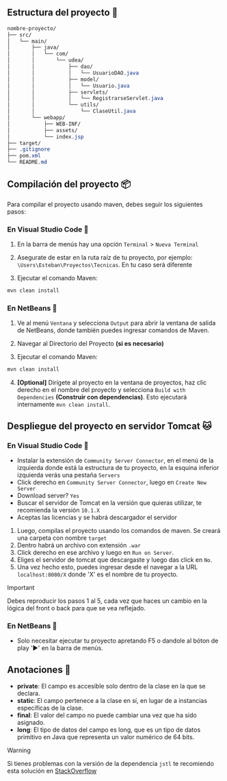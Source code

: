 ## **Estructura del proyecto** 📁
```css
nombre-proyecto/
├── src/
│   └── main/
│       ├── java/
│       │   └── com/
│       │       └── udea/
│       │           ├── dao/
│       │           │   └── UsuarioDAO.java
│       │           ├── model/
│       │           │   └── Usuario.java
│       │           ├── servlets/
│       │           │   └── RegistrarseServlet.java
│       │           └── utils/
│       │               └── ClaseUtil.java
│       └── webapp/
│           ├── WEB-INF/
│           ├── assets/
│           └── index.jsp
├── target/
├── .gitignore
├── pom.xml
└── README.md
```

## **Compilación del proyecto** 📦
Para compilar el proyecto usando maven, debes seguir los siguientes pasos:

### **En Visual Studio Code** 🔹
1. En la barra de menús hay una opción `Terminal` > `Nueva Terminal`

2. Asegurate de estar en la ruta raíz de tu proyecto, por ejemplo: 
`\Users\Esteban\Proyectos\Tecnicas`. En tu caso será diferente
3. Ejecutar el comando Maven:

```powershell
mvn clean install
```

### **En NetBeans** 🧊
1. Ve al menú `Ventana` y selecciona `Output` para abrir la ventana de salida de NetBeans, donde también puedes ingresar comandos de Maven.

2. Navegar al Directorio del Proyecto **(si es necesario)**

3. Ejecutar el comando Maven:

```powershell
mvn clean install
```

4. **[Optional]** Dirígete al proyecto en la ventana de proyectos, haz clic derecho en el nombre del proyecto y selecciona `Build with Dependencies` **(Construir con dependencias)**. Esto ejecutará internamente `mvn clean install`.

## **Despliegue del proyecto en servidor Tomcat** 🐱

### **En Visual Studio Code** 🔹
- Instalar la extensión de `Community Server Connector`, en el menú de la izquierda donde está la estructura de tu proyecto, en la esquina inferior izquierda verás una pestaña `Servers`
- Click derecho en `Community Server Connector`, luego en `Create New Server`
- Download server? `Yes`
- Buscar el servidor de Tomcat en la versión que quieras utilizar, te recomienda la versión `10.1.X`
- Aceptas las licencias y se habrá descargador el servidor
1. Luego, compilas el proyecto usando los comandos de maven. Se creará una carpeta con nombre `target`
2. Dentro habrá un archivo con extensión `.war`
3. Click derecho en ese archivo y luego en `Run on Server`.
4. Eliges el servidor de tomcat que descargaste y luego das click en `No`.
5. Una vez hecho esto, puedes ingresar desde el navegar a la URL `localhost:8080/X` donde 'X' es el nombre de tu proyecto.

> [!IMPORTANT]
> Debes reproducir los pasos 1 al 5, cada vez que haces un cambio en la lógica del front o back para que se vea reflejado.

### **En NetBeans** 🧊
- Solo necesitar ejecutar tu proyecto apretando F5 o dandole al bóton de play '▶️'  en la barra de menús. 

## **Anotaciones** 📄

- **private**: El campo es accesible solo dentro de la clase en la que se declara.
- **static**: El campo pertenece a la clase en sí, en lugar de a instancias específicas de la clase.
- **final**: El valor del campo no puede cambiar una vez que ha sido asignado.
- **long**: El tipo de datos del campo es long, que es un tipo de datos primitivo en Java que representa un valor numérico de 64 bits.

> [!WARNING]
> Si tienes problemas con la versión de la dependencia `jstl` te recomiendo esta solución en [StackOverflow](https://stackoverflow.com/questions/4928271) 

